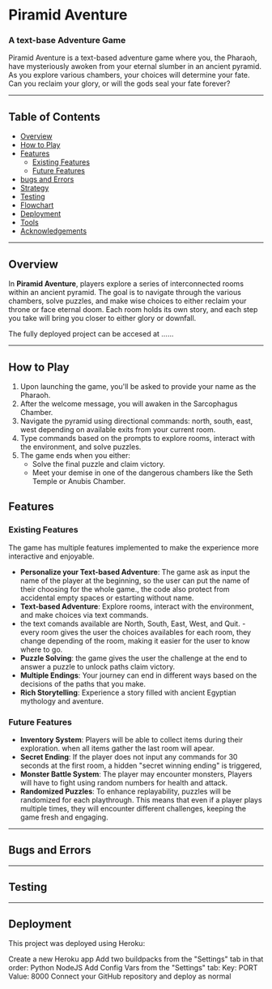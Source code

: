 # Piramid Aventure 

### A text-base Adventure Game

Piramid Aventure is a text-based adventure game where you, the Pharaoh, have mysteriously awoken from your eternal slumber in an ancient pyramid. As you explore various chambers, your choices will determine your fate. Can you reclaim your glory, or will the gods seal your fate forever?



---

## Table of Contents

- [Overview](#overview)
- [How to Play](#how-to-play)
- [Features](#features)
    - [Existing Features](#existing-features)
    - [Future Features](#future-features)
- [bugs and Errors](#bugs-and-erros)
- [Strategy](#strategy)
- [Testing](#testing)
- [Flowchart](#flowcharts)
- [Deployment](#deployment)
- [Tools](#tools)
- [Acknowledgements](#acknowledgements)




---

## Overview
In **Piramid Aventure**, players explore a series of interconnected rooms
within an ancient pyramid. The goal is to navigate through the various
chambers, solve puzzles, and make wise choices to either reclaim your throne
or face eternal doom. Each room holds its own story, and each step you take
will bring you closer to either glory or downfall.

The fully deployed project can be accesed at ......

---
## How to Play
1. Upon launching the game, you'll be asked to provide your name as the Pharaoh.
2. After the welcome message, you will awaken in the Sarcophagus Chamber.
3. Navigate the pyramid using directional commands: north, south, east, west
   depending on available exits from your current room.
4. Type commands based on the prompts to explore rooms, interact with
   the environment, and solve puzzles.
5. The game ends when you either:
   - Solve the final puzzle and claim victory.
   - Meet your demise in one of the dangerous chambers like the Seth
     Temple or Anubis Chamber.

## Features

### Existing Features

The game has multiple features implemented  to make the experience more 
interactive and enjoyable.
- **Personalize your Text-based Adventure**: The game ask as input the name 
of the player at the beginning, so the user can put the name of their 
choosing for the whole game., the code also protect from accidental empty 
spaces or estarting without name.
- **Text-based Adventure**: Explore rooms, interact with the environment, 
and make choices via text commands.
- the text comands available are North, South, East, West, and Quit.
-every room gives the user the choices availables for each room, they change 
depending of the room, making it easier for the user to know where to go.
- **Puzzle Solving**: the game gives the user the challenge at the end to 
answer a puzzle to unlock paths claim victory.
- **Multiple Endings**: Your journey can end in different ways based on the 
decisions of the paths that you make.
- **Rich Storytelling**: Experience a story filled with ancient Egyptian 
mythology and aventure.

### Future Features

- **Inventory System**: Players will be able to collect items during their 
 exploration. when all items gather the last room will apear.
- **Secret Ending**: If the player does not input any commands for 30 seconds 
at the first room, a hidden "secret winning ending" is triggered,
- **Monster Battle System**: The player may encounter monsters,  Players will 
have to fight using random numbers for health and attack.
- **Randomized Puzzles**: To enhance replayability, puzzles will be randomized 
for each playthrough. This means that even if a player plays multiple times, 
they will encounter different challenges, keeping the game fresh and engaging.

---

## Bugs and Errors




---

## Testing



---

## Deployment

This project was deployed using Heroku:

Create a new Heroku app
Add two buildpacks from the "Settings" tab in that order:
Python
NodeJS
Add Config Vars from the "Settings" tab:
Key: PORT
Value: 8000
Connect your GitHub repository and deploy as normal
